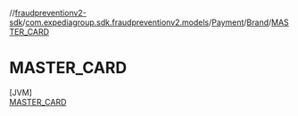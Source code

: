 //[fraudpreventionv2-sdk](../../../../../index.md)/[com.expediagroup.sdk.fraudpreventionv2.models](../../../index.md)/[Payment](../../index.md)/[Brand](../index.md)/[MASTER_CARD](index.md)

# MASTER_CARD

[JVM]\
[MASTER_CARD](index.md)
